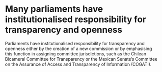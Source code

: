 # Many parliaments have institutionalised responsibility for transparency and openness

Parliaments have institutionalised responsibility for transparency and openness either by the creation of a new commission or by emphasising this function in assigning committee jurisdictions, such as the Chilean Bicameral Committee for Transparency or the Mexican Senate’s Committee on the Assurance of Access and Transparency of Information (COGATI).
